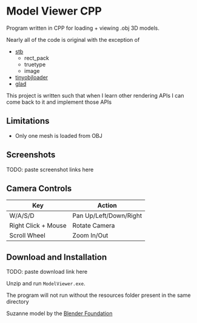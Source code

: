 # Model Viewer CPP

Program written in CPP for loading + viewing .obj 3D models.

Nearly all of the code is original with the exception of
- [stb](https://github.com/nothings/stb)
  - rect_pack
  - truetype
  - image
- [tinyobjloader](https://github.com/tinyobjloader/tinyobjloader)
- [glad](https://github.com/Dav1dde/glad)

This project is written such that when I learn other rendering APIs I can come back to it and implement those APIs

## Limitations
- Only one mesh is loaded from OBJ

## Screenshots

TODO: paste screenshot links here

## Camera Controls
| Key                 | Action                 |
|---------------------|------------------------|
| W/A/S/D             | Pan Up/Left/Down/Right |
| Right Click + Mouse | Rotate Camera          |
| Scroll Wheel        | Zoom In/Out            |

## Download and Installation

TODO: paste download link here

Unzip and run `ModelViewer.exe`.

The program will not run without the resources folder present in the same directory

Suzanne model by the [Blender Foundation](https://www.blender.org/)
